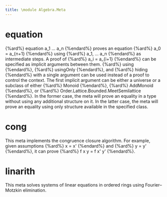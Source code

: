 ```yaml
---
title: \module Algebra.Meta
---
```


# equation

{%ard%} equation a_1 ... a_n {%endard%} proves an equation {%ard%} a_0 = a_{n+1} {%endard%} using {%ard%} a_1, ... a_n {%endard%} as intermediate steps.
A proof of {%ard%} a_i = a_{i+1} {%endard%} can be specified as implicit arguments between them.
{%ard%} using {%endard%}, {%ard%} usingOnly {%endard%}, and {%ard%} hiding {%endard%} with a single argument can be used instead of a proof to control the context.
The first implicit argument can be either a universe or a subclass of either {%ard%} Monoid {%endard%}, {%ard%} AddMonoid {%endard%}, or {%ard%} Order.Lattice.Bounded.MeetSemilattice {%endard%}.
In the former case, the meta will prove an equality in a type without using any additional structure on it.
In the latter case, the meta will prove an equality using only structure available in the specified class.

# cong

This meta implements the congruence closure algorithm.
For example, given assumptions {%ard%} x = x' {%endard%} and {%ard%} y = y' {%endard%}, it can prove {%ard%} f x y = f x' y' {%endard%}.

# linarith

This meta solves systems of linear equations in ordered rings using Fourier–Motzkin elimination.
